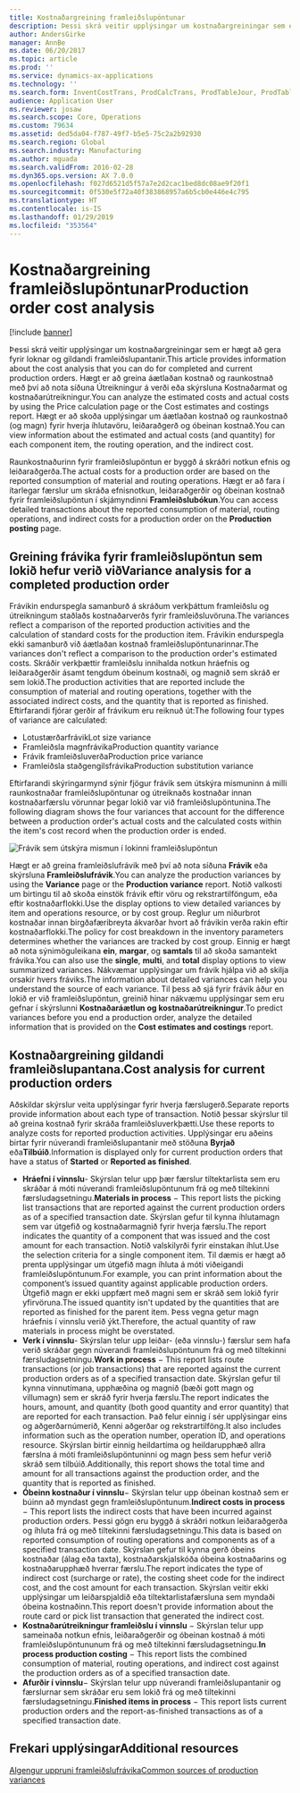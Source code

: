 ```yaml
---
title: Kostnaðargreining framleiðslupöntunar
description: Þessi skrá veitir upplýsingar um kostnaðargreiningar sem er hægt að gera fyrir loknar og gildandi framleiðslupantanir. Hægt er að greina áætlaðan kostnað og raunkostnað með því að nota síðuna Útreikningur á verði eða skýrsluna Kostnaðarmat og kostnaðarútreikningur. Hægt er að skoða upplýsingar um áætlaðan kostnað og raunkostnað (og magn) fyrir hverja íhlutavöru, leiðaraðgerð og óbeinan kostnað.
author: AndersGirke
manager: AnnBe
ms.date: 06/20/2017
ms.topic: article
ms.prod: ''
ms.service: dynamics-ax-applications
ms.technology: ''
ms.search.form: InventCostTrans, ProdCalcTrans, ProdTableJour, ProdTableListPage
audience: Application User
ms.reviewer: josaw
ms.search.scope: Core, Operations
ms.custom: 79634
ms.assetid: ded5da04-f787-49f7-b5e5-75c2a2b92930
ms.search.region: Global
ms.search.industry: Manufacturing
ms.author: mguada
ms.search.validFrom: 2016-02-28
ms.dyn365.ops.version: AX 7.0.0
ms.openlocfilehash: f027d6521d5f57a7e2d2cac1bed8dc08ae9f20f1
ms.sourcegitcommit: 0f530e5f72a40f383868957a6b5cb0e446e4c795
ms.translationtype: HT
ms.contentlocale: is-IS
ms.lasthandoff: 01/29/2019
ms.locfileid: "353564"
---
```

# <a name="production-order-cost-analysis"></a><span data-ttu-id="c6816-105">Kostnaðargreining framleiðslupöntunar</span><span class="sxs-lookup"><span data-stu-id="c6816-105">Production order cost analysis</span></span>

[!include [banner](../includes/banner.md)]

<span data-ttu-id="c6816-106">Þessi skrá veitir upplýsingar um kostnaðargreiningar sem er hægt að gera fyrir loknar og gildandi framleiðslupantanir.</span><span class="sxs-lookup"><span data-stu-id="c6816-106">This article provides information about the cost analysis that you can do for completed and current production orders.</span></span> <span data-ttu-id="c6816-107">Hægt er að greina áætlaðan kostnað og raunkostnað með því að nota síðuna Útreikningur á verði eða skýrsluna Kostnaðarmat og kostnaðarútreikningur.</span><span class="sxs-lookup"><span data-stu-id="c6816-107">You can analyze the estimated costs and actual costs by using the Price calculation page or the Cost estimates and costings report.</span></span> <span data-ttu-id="c6816-108">Hægt er að skoða upplýsingar um áætlaðan kostnað og raunkostnað (og magn) fyrir hverja íhlutavöru, leiðaraðgerð og óbeinan kostnað.</span><span class="sxs-lookup"><span data-stu-id="c6816-108">You can view information about the estimated and actual costs (and quantity) for each component item, the routing operation, and the indirect cost.</span></span>

<span data-ttu-id="c6816-109">Raunkostnaðurinn fyrir framleiðslupöntun er byggð á skráðri notkun efnis og leiðaraðgerða.</span><span class="sxs-lookup"><span data-stu-id="c6816-109">The actual costs for a production order are based on the reported consumption of material and routing operations.</span></span> <span data-ttu-id="c6816-110">Hægt er að fara í ítarlegar færslur um skráða efnisnotkun, leiðaraðgerðir og óbeinan kostnað fyrir framleiðslupöntun í skjámyndinni **Framleiðslubókun**.</span><span class="sxs-lookup"><span data-stu-id="c6816-110">You can access detailed transactions about the reported consumption of material, routing operations, and indirect costs for a production order on the **Production posting** page.</span></span>

## <a name="variance-analysis-for-a-completed-production-order"></a><span data-ttu-id="c6816-111">Greining frávika fyrir framleiðslupöntun sem lokið hefur verið við</span><span class="sxs-lookup"><span data-stu-id="c6816-111">Variance analysis for a completed production order</span></span>
<span data-ttu-id="c6816-112">Frávikin endurspegla samanburð á skráðum verkþáttum framleiðslu og útreikningum staðlaðs kostnaðarverðs fyrir framleiðsluvöruna.</span><span class="sxs-lookup"><span data-stu-id="c6816-112">The variances reflect a comparison of the reported production activities and the calculation of standard costs for the production item.</span></span> <span data-ttu-id="c6816-113">Frávikin endurspegla ekki samanburð við áætlaðan kostnað framleiðslupöntunarinnar.</span><span class="sxs-lookup"><span data-stu-id="c6816-113">The variances don't reflect a comparison to the production order's estimated costs.</span></span> <span data-ttu-id="c6816-114">Skráðir verkþættir framleiðslu innihalda notkun hráefnis og leiðaraðgerðir ásamt tengdum óbeinum kostnaði, og magnið sem skráð er sem lokið.</span><span class="sxs-lookup"><span data-stu-id="c6816-114">The production activities that are reported include the consumption of material and routing operations, together with the associated indirect costs, and the quantity that is reported as finished.</span></span> <span data-ttu-id="c6816-115">Eftirfarandi fjórar gerðir af frávikum eru reiknuð út:</span><span class="sxs-lookup"><span data-stu-id="c6816-115">The following four types of variance are calculated:</span></span>

-   <span data-ttu-id="c6816-116">Lotustærðarfrávik</span><span class="sxs-lookup"><span data-stu-id="c6816-116">Lot size variance</span></span>
-   <span data-ttu-id="c6816-117">Framleiðsla magnfrávika</span><span class="sxs-lookup"><span data-stu-id="c6816-117">Production quantity variance</span></span>
-   <span data-ttu-id="c6816-118">Frávik framleiðsluverða</span><span class="sxs-lookup"><span data-stu-id="c6816-118">Production price variance</span></span>
-   <span data-ttu-id="c6816-119">Framleiðsla staðgengilsfrávika</span><span class="sxs-lookup"><span data-stu-id="c6816-119">Production substitution variance</span></span>

<span data-ttu-id="c6816-120">Eftirfarandi skýringarmynd sýnir fjögur frávik sem útskýra mismuninn á milli raunkostnaðar framleiðslupöntunar og útreiknaðs kostnaðar innan kostnaðarfærslu vörunnar þegar lokið var við framleiðslupöntunina.</span><span class="sxs-lookup"><span data-stu-id="c6816-120">The following diagram shows the four variances that account for the difference between a production order's actual costs and the calculated costs within the item's cost record when the production order is ended.</span></span> 

![Frávik sem útskýra mismun í lokinni framleiðslupöntun](./media/control.jpg) 

<span data-ttu-id="c6816-122">Hægt er að greina framleiðslufrávik með því að nota síðuna **Frávik** eða skýrsluna **Framleiðslufrávik**.</span><span class="sxs-lookup"><span data-stu-id="c6816-122">You can analyze the production variances by using the **Variance** page or the **Production variance** report.</span></span> <span data-ttu-id="c6816-123">Notið valkosti um birtingu til að skoða einstök frávik eftir vöru og rekstrartilföngum, eða eftir kostnaðarflokki.</span><span class="sxs-lookup"><span data-stu-id="c6816-123">Use the display options to view detailed variances by item and operations resource, or by cost group.</span></span> <span data-ttu-id="c6816-124">Reglur um niðurbrot kostnaðar innan birgðafæribreyta ákvarðar hvort að frávikin verða rakin eftir kostnaðarflokki.</span><span class="sxs-lookup"><span data-stu-id="c6816-124">The policy for cost breakdown in the inventory parameters determines whether the variances are tracked by cost group.</span></span> <span data-ttu-id="c6816-125">Einnig er hægt að nota sýnimöguleikana **ein**, **margar**, og **samtals** til að skoða samantekt frávika.</span><span class="sxs-lookup"><span data-stu-id="c6816-125">You can also use the **single**, **multi**, and **total** display options to view summarized variances.</span></span> <span data-ttu-id="c6816-126">Nákvæmar upplýsingar um frávik hjálpa við að skilja orsakir hvers fráviks.</span><span class="sxs-lookup"><span data-stu-id="c6816-126">The information about detailed variances can help you understand the source of each variance.</span></span> <span data-ttu-id="c6816-127">Til þess að sjá fyrir frávik áður en lokið er við framleiðslupöntun, greinið hinar nákvæmu upplýsingar sem eru gefnar í skýrslunni **Kostnaðaráætlun og kostnaðarútreikningur**.</span><span class="sxs-lookup"><span data-stu-id="c6816-127">To predict variances before you end a production order, analyze the detailed information that is provided on the **Cost estimates and costings** report.</span></span>

## <a name="cost-analysis-for-current-production-orders"></a><span data-ttu-id="c6816-128">Kostnaðargreining gildandi framleiðslupantana.</span><span class="sxs-lookup"><span data-stu-id="c6816-128">Cost analysis for current production orders</span></span>
<span data-ttu-id="c6816-129">Aðskildar skýrslur veita upplýsingar fyrir hverja færslugerð.</span><span class="sxs-lookup"><span data-stu-id="c6816-129">Separate reports provide information about each type of transaction.</span></span> <span data-ttu-id="c6816-130">Notið þessar skýrslur til að greina kostnað fyrir skráða framleiðsluverkþætti.</span><span class="sxs-lookup"><span data-stu-id="c6816-130">Use these reports to analyze costs for reported production activities.</span></span> <span data-ttu-id="c6816-131">Upplýsingar eru aðeins birtar fyrir núverandi framleiðslupantanir með stöðuna **Byrjað** eða**Tilbúið**.</span><span class="sxs-lookup"><span data-stu-id="c6816-131">Information is displayed only for current production orders that have a status of **Started** or **Reported as finished**.</span></span>

-   <span data-ttu-id="c6816-132">**Hráefni í vinnslu**- Skýrslan telur upp þær færslur tiltektarlista sem eru skráðar á móti núverandi framleiðslupöntunum frá og með tiltekinni færsludagsetningu.</span><span class="sxs-lookup"><span data-stu-id="c6816-132">**Materials in process** − This report lists the picking list transactions that are reported against the current production orders as of a specified transaction date.</span></span> <span data-ttu-id="c6816-133">Skýrslan gefur til kynna íhlutamagn sem var útgefið og kostnaðarmagnið fyrir hverja færslu.</span><span class="sxs-lookup"><span data-stu-id="c6816-133">The report indicates the quantity of a component that was issued and the cost amount for each transaction.</span></span> <span data-ttu-id="c6816-134">Notið valskilyrði fyrir einstakan íhlut.</span><span class="sxs-lookup"><span data-stu-id="c6816-134">Use the selection criteria for a single component item.</span></span> <span data-ttu-id="c6816-135">Til dæmis er hægt að prenta upplýsingar um útgefið magn íhluta á móti viðeigandi framleiðslupöntunum.</span><span class="sxs-lookup"><span data-stu-id="c6816-135">For example, you can print information about the component’s issued quantity against applicable production orders.</span></span> <span data-ttu-id="c6816-136">Útgefið magn er ekki uppfært með magni sem er skráð sem lokið fyrir yfirvöruna.</span><span class="sxs-lookup"><span data-stu-id="c6816-136">The issued quantity isn't updated by the quantities that are reported as finished for the parent item.</span></span> <span data-ttu-id="c6816-137">Þess vegna getur magn hráefnis í vinnslu verið ýkt.</span><span class="sxs-lookup"><span data-stu-id="c6816-137">Therefore, the actual quantity of raw materials in process might be overstated.</span></span>
-   <span data-ttu-id="c6816-138">**Verk í vinnslu**- Skýrslan telur upp leiðar- (eða vinnslu-) færslur sem hafa verið skráðar gegn núverandi framleiðslupöntunum frá og með tiltekinni færsludagsetningu.</span><span class="sxs-lookup"><span data-stu-id="c6816-138">**Work in process** − This report lists route transactions (or job transactions) that are reported against the current production orders as of a specified transaction date.</span></span> <span data-ttu-id="c6816-139">Skýrslan gefur til kynna vinnutímana, upphæðina og magnið (bæði gott magn og villumagn) sem er skráð fyrir hverja færslu.</span><span class="sxs-lookup"><span data-stu-id="c6816-139">The report indicates the hours, amount, and quantity (both good quantity and error quantity) that are reported for each transaction.</span></span> <span data-ttu-id="c6816-140">Það felur einnig í sér upplýsingar eins og aðgerðarnúmerið, Kenni aðgerðar og rekstrartilföng.</span><span class="sxs-lookup"><span data-stu-id="c6816-140">It also includes information such as the operation number, operation ID, and operations resource.</span></span> <span data-ttu-id="c6816-141">Skýrslan birtir einnig heildartíma og heildarupphæð allra færslna á móti framleiðslupöntuninni og magn þess sem hefur verið skráð sem tilbúið.</span><span class="sxs-lookup"><span data-stu-id="c6816-141">Additionally, this report shows the total time and amount for all transactions against the production order, and the quantity that is reported as finished.</span></span>
-   <span data-ttu-id="c6816-142">**Óbeinn kostnaður í vinnslu**− Skýrslan telur upp óbeinan kostnað sem er búinn að myndast gegn framleiðslupöntunum.</span><span class="sxs-lookup"><span data-stu-id="c6816-142">**Indirect costs in process** − This report lists the indirect costs that have been incurred against production orders.</span></span> <span data-ttu-id="c6816-143">Þessi gögn eru byggð á skráðri notkun leiðaraðgerða og íhluta frá og með tiltekinni færsludagsetningu.</span><span class="sxs-lookup"><span data-stu-id="c6816-143">This data is based on reported consumption of routing operations and components as of a specified transaction date.</span></span> <span data-ttu-id="c6816-144">Skýrslan gefur til kynna gerð óbeins kostnaðar (álag eða taxta), kostnaðarskjalskóða óbeina kostnaðarins og kostnaðarupphæð hverrar færslu.</span><span class="sxs-lookup"><span data-stu-id="c6816-144">The report indicates the type of indirect cost (surcharge or rate), the costing sheet code for the indirect cost, and the cost amount for each transaction.</span></span> <span data-ttu-id="c6816-145">Skýrslan veitir ekki upplýsingar um leiðarspjaldið eða tiltektarlistafærsluna sem myndaði óbeina kostnaðinn.</span><span class="sxs-lookup"><span data-stu-id="c6816-145">This report doesn't provide information about the route card or pick list transaction that generated the indirect cost.</span></span>
-   <span data-ttu-id="c6816-146">**Kostnaðarútreikningur framleiðslu í vinnslu** − Skýrslan telur upp sameinaða notkun efnis, leiðaraðgerðir og óbeinan kostnað á móti framleiðslupöntununum frá og með tiltekinni færsludagsetningu.</span><span class="sxs-lookup"><span data-stu-id="c6816-146">**In process production costing** − This report lists the combined consumption of material, routing operations, and indirect cost against the production orders as of a specified transaction date.</span></span>
-   <span data-ttu-id="c6816-147">**Afurðir í vinnslu**− Skýrslan telur upp núverandi framleiðslupantanir og færslurnar sem skráðar eru sem lokið frá og með tiltekinni færsludagsetningu.</span><span class="sxs-lookup"><span data-stu-id="c6816-147">**Finished items in process** − This report lists current production orders and the report-as-finished transactions as of a specified transaction date.</span></span>


<a name="additional-resources"></a><span data-ttu-id="c6816-148">Frekari upplýsingar</span><span class="sxs-lookup"><span data-stu-id="c6816-148">Additional resources</span></span>
--------

[<span data-ttu-id="c6816-149">Algengur uppruni framleiðslufrávika</span><span class="sxs-lookup"><span data-stu-id="c6816-149">Common sources of production variances</span></span>](common-sources-of-production-variances.md)



